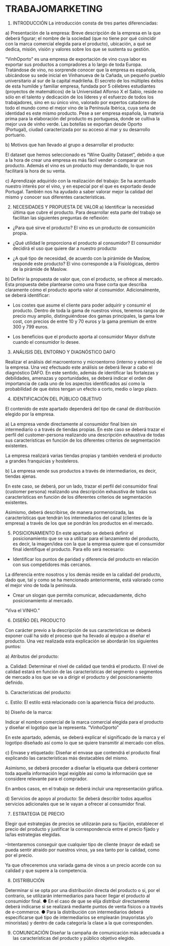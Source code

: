 # TRABAJOMARKETING

1. INTRODUCCIÓN La introducción consta de tres partes diferenciadas: 

a) Presentación de la empresa: Breve descripción de la empresa en la que deberá figurar; el nombre de la sociedad (que no tiene por qué coincidir con la marca comercial elegida para el producto), ubicación, a qué se dedica, misión, visión y valores sobre los que se sustenta su gestión.

“VinhOporto” es una empresa de exportación de vino cuya labor es exportar sus productos a compradores a lo largo de toda Europa. Tratándose de vino, no sorprende conocer que la empresa es española, ubicándose su sede inicial en Vinhanueva de la Cañada, un pequeño pueblo universitario al sur de la capital madrileña. El secreto de los múltiples éxitos de esta humilde y familiar empresa, fundada por 5 célebres estudiantes (proyectos de matemáticos) de la Universidad Alfonso X el Sabio, reside no sólo en el talento y dedicación de los líderes y el esfuerzo de todos los trabajadores, sino en su único vino, valorado por expertos catadores de todo el mundo como el mejor vino de la Península Ibérica, cuya seña de identidad es este mismo producto. Pese a ser empresa española, la materia prima para la elaboración del producto es portuguesa, donde se cultiva la mejor uva de vinho verde. Las botellas se exportan desde Oporto (Portugal), ciudad caracterizada por su acceso al mar y su desarrollo portuario.

b) Motivos que han llevado al grupo a desarrollar el producto: 

El dataset que hemos seleccionado es “Wine Quality Dataset”, debido a que a la hora de crear una empresa es más fácil vender o comparar un producto. Además el vino es un producto muy demandado, lo que nos facilitará la hora de su venta.

c) Aprendizaje adquirido con la realización del trabajo:
Se ha acentuado nuestro interés por el vino, y en especial por el que es exportado desde Portugal. También nos ha ayudado a saber valorar mejor la calidad del mismo y conocer sus diferentes características.


2. NECESIDADES Y PROPUESTA DE VALOR 
a) Identificar la necesidad última que cubre el producto. Para desarrollar esta parte del trabajo se facilitan las siguientes preguntas de reflexión: 
- ¿Para qué sirve el producto? 
El vino es un producto de consumición propia.

- ¿Qué utilidad le proporciona el producto al consumidor? 
El consumidor decidirá el uso que quiere dar a nuestro producto

- ¿A qué tipo de necesidad, de acuerdo con la pirámide de Maslow, responde este producto? 
El vino corresponde a la Fisiológicas, dentro de la pirámide de Maslow.

b) Definir la propuesta de valor que, con el producto, se ofrece al mercado. Esta propuesta debe plantearse como una frase corta que describa claramente cómo el producto aporta valor al consumidor. Adicionalmente, se deberá identificar: 

- Los costes que asume el cliente para poder adquirir y consumir el producto. 
Dentro de toda la gama de nuestros vinos, tenemos rangos de precio muy amplio, distinguiéndose dos gamas principales, la gama low cost, con precios de entre 10 y 70 euros  y la gama premium de entre 300 y 799 euros.

- Los beneficios que el producto aporta al consumidor
Mayor disfrute cuando el consumidor lo desee.


3. ANÁLISIS DEL ENTORNO Y DIAGNÓSTICO DAFO

Realizar el análisis del macroentorno y microentorno (interno y externo) de la empresa. Una vez efectuado este análisis se deberá llevar a cabo el diagnóstico DAFO. En este sentido, además de identificar las fortalezas y debilidades, amenazas y oportunidades, se deberá indicar el orden de importancia de cada uno de los aspectos identificados así como la probabilidad de que éstos tengan un efecto a corto, medio o largo plazo.


4. IDENTIFICACIÓN DEL PÚBLICO OBJETIVO

El contenido de este apartado dependerá del tipo de canal de distribución elegido por la empresa.

a) La empresa vende directamente al consumidor final bien sin intermediario o a través de tiendas propias.
En este caso se deberá trazar el perfil del customer-persona realizando una descripción exhaustiva de todas sus características en función de los diferentes criterios de segmentación existentes.

La empresa realizará varias tiendas propias y también venderá el producto a grandes franquicias y hosteleros.

b) La empresa vende sus productos a través de intermediarios, es decir, tiendas ajenas.
 
En este caso, se deberá, por un lado, trazar el perfil del consumidor final (customer persona) realizando una descripción exhaustiva de todas sus características en función de los diferentes criterios de segmentación existentes.

Asimismo, deberá describirse, de manera pormenorizada, las características que
tendrán los intermediarios del canal (clientes de la empresa) a través de los que se
pondrán los productos en el mercado.


5. POSICIONAMIENTO
En este apartado se deberá definir el posicionamiento que se va a utilizar para el
lanzamiento del producto, es decir, la imagen/idea con la que la empresa quiere que el
consumidor final identifique el producto. Para ello será necesario:

- Identificar los puntos de paridad y diferencia del producto en relación con sus
competidores más cercanos.

La diferencia entre nosotros y los demás reside en la calidad del producto, dado que, tal y como se ha mencionado anteriormente, está valorado como el mejor vino de toda la península.

- Crear un slogan que permita comunicar, adecuadamente, dicho posicionamiento
al mercado.

“Viva el VINHO.”

6. DISEÑO DEL PRODUCTO

Con carácter previo a la descripción de sus características se deberá exponer cuál ha sido el proceso que ha llevado al equipo a diseñar el producto. Una vez realizada esta
explicación se abordarán los siguientes puntos:

a) Atributos del producto:


a. Calidad: Determinar el nivel de calidad que tendrá el producto. El nivel de
calidad estará en función de las características del segmento o segmentos de
mercado a los que se va a dirigir el producto y del posicionamiento definido.

b. Características del producto:


c. Estilo: El estilo está relacionado con la apariencia física del producto.


b) Diseño de la marca:

Indicar el nombre comercial de la marca comercial elegida para el producto y diseñar
el logotipo que la representa. 
“VinhoOporto”

En este apartado, además, se deberá explicar el significado de la marca y el logotipo diseñado así como lo que se quiere transmitir al mercado con ellos.

c) Envase y etiquetado:
Diseñar el envase que contendrá el producto final explicando las características más
destacables del mismo.

 Asimismo, se deberá proceder a diseñar la etiqueta que deberá contener toda aquella información legal exigible así como la información que se considere relevante para el comprador. 

En ambos casos, en el trabajo se deberá incluir una representación gráfica.


d) Servicios de apoyo al producto:
Se deberá describir todos aquellos servicios adicionales que se le vayan a ofrecer al
consumidor final.


7. ESTRATEGIA DE PRECIO

Elegir qué estrategias de precios se utilizarán para su fijación, establecer el precio del
producto y justificar la correspondencia entre el precio fijado y la/las estrategias
elegidas.

–Intentaremos conseguir que cualquier tipo de cliente (mayor de edad) se pueda sentir atraído por nuestros vinos, ya sea tanto por la calidad, como por el precio.

Ya que ofreceremos una variada gama de vinos a un precio acorde con su calidad y que supere a la competencia.




8. DISTRIBUCIÓN

Determinar si se opta por una distribución directa del producto o si, por el contrario, se utilizarán intermediarios para hacer llegar el producto al consumidor final.
●	 En el caso de que se elija distribuir directamente deberá indicarse si se realizará mediante puntos de venta físicos o a través de e-commerce.
●	Para la distribución con intermediarios deberá especificarse qué tipo de intermediarios se emplearán (mayoristas y/o minoristas) y dentro de cada categoría la clase a la que corresponden.


9. COMUNICACIÓN
Diseñar la campaña de comunicación más adecuada a las características del producto y público objetivo elegido.
